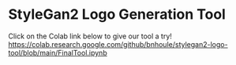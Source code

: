 # StyleGan2 Logo Generation Tool
Click on the Colab link below to give our tool a try!
https://colab.research.google.com/github/bnhoule/stylegan2-logo-tool/blob/main/FinalTool.ipynb
